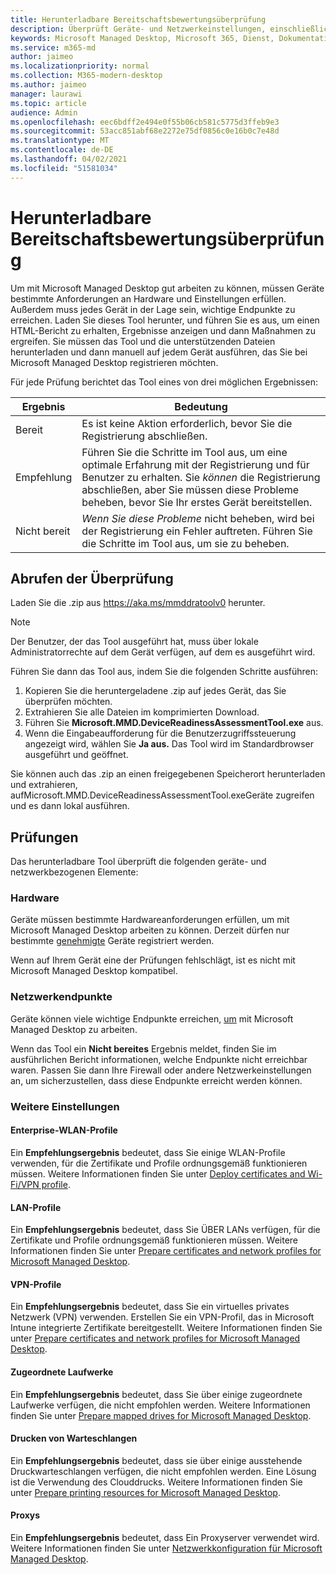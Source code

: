 ```yaml
---
title: Herunterladbare Bereitschaftsbewertungsüberprüfung
description: Überprüft Geräte- und Netzwerkeinstellungen, einschließlich erforderlicher Endpunkte
keywords: Microsoft Managed Desktop, Microsoft 365, Dienst, Dokumentation
ms.service: m365-md
author: jaimeo
ms.localizationpriority: normal
ms.collection: M365-modern-desktop
ms.author: jaimeo
manager: laurawi
ms.topic: article
audience: Admin
ms.openlocfilehash: eec6bdff2e494e0f55b06cb581c5775d3ffeb9e3
ms.sourcegitcommit: 53acc851abf68e2272e75df0856c0e16b0c7e48d
ms.translationtype: MT
ms.contentlocale: de-DE
ms.lasthandoff: 04/02/2021
ms.locfileid: "51581034"
---
```

# <a name="downloadable-readiness-assessment-checker"></a>Herunterladbare Bereitschaftsbewertungsüberprüfung

Um mit Microsoft Managed Desktop gut arbeiten zu können, müssen Geräte bestimmte Anforderungen an Hardware und Einstellungen erfüllen. Außerdem muss jedes Gerät in der Lage sein, wichtige Endpunkte zu erreichen. Laden Sie dieses Tool herunter, und führen Sie es aus, um einen HTML-Bericht zu erhalten, Ergebnisse anzeigen und dann Maßnahmen zu ergreifen. Sie müssen das Tool und die unterstützenden Dateien herunterladen und dann manuell auf jedem Gerät ausführen, das Sie bei Microsoft Managed Desktop registrieren möchten.

Für jede Prüfung berichtet das Tool eines von drei möglichen Ergebnissen:


|Ergebnis  |Bedeutung  |
|---------|---------|
|Bereit     | Es ist keine Aktion erforderlich, bevor Sie die Registrierung abschließen.        |
|Empfehlung    | Führen Sie die Schritte im Tool aus, um eine optimale Erfahrung mit der Registrierung und für Benutzer zu erhalten. Sie *können* die Registrierung abschließen, aber Sie müssen diese Probleme beheben, bevor Sie Ihr erstes Gerät bereitstellen.        |
|Nicht bereit | *Wenn Sie diese Probleme* nicht beheben, wird bei der Registrierung ein Fehler auftreten. Führen Sie die Schritte im Tool aus, um sie zu beheben.        |

## <a name="obtain-the-checker"></a>Abrufen der Überprüfung

Laden Sie die .zip aus https://aka.ms/mmddratoolv0 herunter.

> [!NOTE]
> Der Benutzer, der das Tool ausgeführt hat, muss über lokale Administratorrechte auf dem Gerät verfügen, auf dem es ausgeführt wird.

 Führen Sie dann das Tool aus, indem Sie die folgenden Schritte ausführen:

1. Kopieren Sie die heruntergeladene .zip auf jedes Gerät, das Sie überprüfen möchten.
2. Extrahieren Sie alle Dateien im komprimierten Download.
3. Führen Sie **Microsoft.MMD.DeviceReadinessAssessmentTool.exe** aus.
4. Wenn die Eingabeaufforderung für die Benutzerzugriffssteuerung angezeigt wird, wählen Sie **Ja aus.** Das Tool wird im Standardbrowser ausgeführt und geöffnet.

Sie können auch das .zip an einen freigegebenen Speicherort  herunterladen und extrahieren, aufMicrosoft.MMD.DeviceReadinessAssessmentTool.exeGeräte zugreifen und es dann lokal ausführen.


## <a name="checks"></a>Prüfungen

Das herunterladbare Tool überprüft die folgenden geräte- und netzwerkbezogenen Elemente:

### <a name="hardware"></a>Hardware

Geräte müssen bestimmte Hardwareanforderungen erfüllen, um mit Microsoft Managed Desktop arbeiten zu können. Derzeit dürfen nur bestimmte [genehmigte](../service-description/device-list.md) Geräte registriert werden. 

Wenn auf Ihrem Gerät eine der Prüfungen fehlschlägt, ist es nicht mit Microsoft Managed Desktop kompatibel.

### <a name="network-endpoints"></a>Netzwerkendpunkte

Geräte können viele wichtige Endpunkte erreichen, [um](network.md) mit Microsoft Managed Desktop zu arbeiten.

Wenn das Tool ein **Nicht bereites** Ergebnis meldet, finden Sie im ausführlichen Bericht informationen, welche Endpunkte nicht erreichbar waren. Passen Sie dann Ihre Firewall oder andere Netzwerkeinstellungen an, um sicherzustellen, dass diese Endpunkte erreicht werden können.

### <a name="other-settings"></a>Weitere Einstellungen

#### <a name="enterprise-wi-fi-profiles"></a>Enterprise-WLAN-Profile

Ein **Empfehlungsergebnis** bedeutet, dass Sie einige WLAN-Profile verwenden, für die Zertifikate und Profile ordnungsgemäß funktionieren müssen. Weitere Informationen finden Sie unter [Deploy certificates and Wi-Fi/VPN profile](certs-wifi-lan.md#deploy-certificates-and-wi-fivpn-profile).

#### <a name="lan-profiles"></a>LAN-Profile

Ein **Empfehlungsergebnis** bedeutet, dass Sie ÜBER LANs verfügen, für die Zertifikate und Profile ordnungsgemäß funktionieren müssen. Weitere Informationen finden Sie unter [Prepare certificates and network profiles for Microsoft Managed Desktop](certs-wifi-lan.md).

#### <a name="vpn-profiles"></a>VPN-Profile

Ein **Empfehlungsergebnis** bedeutet, dass Sie ein virtuelles privates Netzwerk (VPN) verwenden. Erstellen Sie ein VPN-Profil, das in Microsoft Intune integrierte Zertifikate bereitgestellt. Weitere Informationen finden Sie unter [Prepare certificates and network profiles for Microsoft Managed Desktop](certs-wifi-lan.md).

#### <a name="mapped-drives"></a>Zugeordnete Laufwerke

Ein **Empfehlungsergebnis** bedeutet, dass Sie über einige zugeordnete Laufwerke verfügen, die nicht empfohlen werden. Weitere Informationen finden Sie unter [Prepare mapped drives for Microsoft Managed Desktop](mapped-drives.md).

#### <a name="print-queues"></a>Drucken von Warteschlangen

Ein **Empfehlungsergebnis** bedeutet, dass sie über einige ausstehende Druckwarteschlangen verfügen, die nicht empfohlen werden. Eine Lösung ist die Verwendung des Clouddrucks. Weitere Informationen finden Sie unter [Prepare printing resources for Microsoft Managed Desktop](printing.md).

#### <a name="proxies"></a>Proxys

Ein **Empfehlungsergebnis** bedeutet, dass Ein Proxyserver verwendet wird. Weitere Informationen finden Sie unter [Netzwerkkonfiguration für Microsoft Managed Desktop](network.md).

